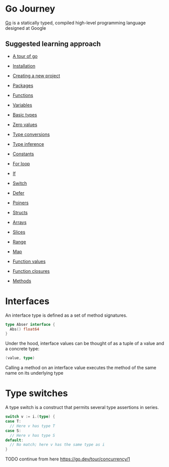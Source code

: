 # Go Journey

[Go](https://go.dev) is a statically typed, compiled high-level programming language designed at Google

## Suggested learning approach

* [A tour of go](https://go.dev/tour/welcome/1)

* [Installation](installation/index.md)
* [Creating a new project](creating-a-new-project/index.md)
* [Packages](packages/index.md)
* [Functions](functions/index.md)
* [Variables](variables/index.md)
* [Basic types](basic-types/index.md)
* [Zero values](zero-values/index.md)
* [Type conversions](type-conversions/index.md)
* [Type inference](type-inference/index.md)
* [Constants](constants/index.md)
* [For loop](for-loop/index.md)
* [If](if/index.md)
* [Switch](switch/index.md)
* [Defer](defer/index.md)
* [Poiners](poiners/index.md)
* [Structs](structs/index.md)
* [Arrays](arrays/index.md)
* [Slices](slices/index.md)
* [Range](range/index.md)
* [Map](map/index.md)
* [Function values](function-values/index.md)
* [Function closures](function-closures/index.md)
* [Methods](methods/index.md)

# Interfaces

An interface type is defined as a set of method signatures.

```go
type Abser interface {
  Abs() float64
}
```

Under the hood, interface values can be thought of as a tuple of a value and a concrete type:

```go
(value, type)
```

Calling a method on an interface value executes the method of the same name on its underlying type

# Type switches

A type switch is a construct that permits several type assertions in series.

```go
switch v := i.(type) {
case T:
  // Here v has type T
case S:
  // Here v has type S
default:
  // No match; here v has the same type as i
}
```



































TODO continue from here https://go.dev/tour/concurrency/1

